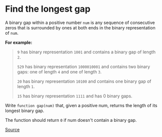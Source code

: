 # Find the longest gap

A binary gap within a positive number `num` is any sequence of
consecutive zeros that is surrounded by ones at both ends in the
binary representation of `num`.

**For example:**
<!-- markdownlint-disable MD013 -->
> `9` has binary representation `1001` and contains a binary gap of length `2`.
>
> `529` has binary representation `1000010001` and contains two binary gaps: one of length `4` and one of length `3`.
>
> `20` has binary representation `10100` and contains one binary gap of length `1`.
>
> `15` has binary representation `1111` and has 0 binary gaps.

Write `function gap(num)` that, given a positive num, returns
the length of its longest binary gap.

The function should return `0` if num doesn't contain a binary gap.
<!-- markdownlint-enable MD013 -->
[Source](https://www.codewars.com/kata/55b86beb1417eab500000051/train/python)